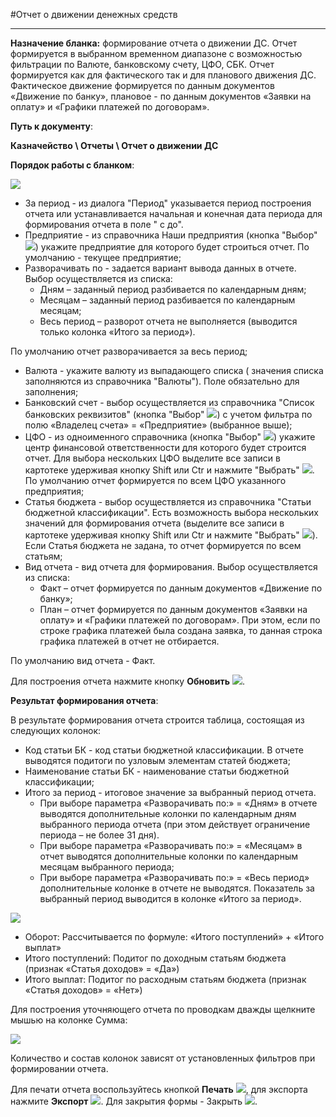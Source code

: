﻿#Отчет о движении денежных средств

----------
**Назначение бланка:**  формирование отчета о движении ДС.  Отчет формируется в выбранном временном диапазоне с возможностью фильтрации по Валюте, банковскому счету, ЦФО,  СБК. Отчет формируется как для фактического так и для планового движения ДС. Фактическое движение формируется по данным документов «Движение по банку», плановое - по данным документов «Заявки на оплату» и «Графики платежей по договорам».


**Путь к документу**:

**Казначейство \ Отчеты \ Отчет о движении ДС**

**Порядок работы с бланком**:

![](topic:AddFiles.Screenshot_1716.jpg)

- За период - из диалога "Период" указывается период построения отчета или устанавливается начальная и конечная дата периода для формирования отчета в поле " с до".
- Предприятие - из справочника Наши предприятия (кнопка  "Выбор" ![](topic:AddFiles.Btn_select.png)) укажите  предприятие для которого будет строиться отчет. По умолчанию - текущее предприятие;
- Разворачивать по - задается вариант вывода данных в отчете. Выбор осуществляется из списка:
    * Дням – заданный период разбивается по календарным дням;
    * Месяцам – заданный период разбивается по календарным месяцам;
    * Весь период – разворот отчета не выполняется (выводится только колонка «Итого за период»).

По умолчанию отчет разворачивается  за весь период;

- Валюта - укажите валюту из  выпадающего списка ( значения списка заполняются из справочника "Валюты"). Поле обязательно для заполнения;
- Банковский счет - выбор осуществляется из справочника "Список банковских реквизитов" (кнопка  "Выбор" ![](topic:AddFiles.Btn_select.png)) с учетом фильтра по полю «Владелец счета» = «Предприятие» (выбранное выше);
- ЦФО -  из одноименного справочника (кнопка  "Выбор" ![](topic:AddFiles.Btn_select.png)) укажите центр финансовой ответственности для которого будет строится отчет. Для выбора нескольких ЦФО выделите все записи в картотеке удерживая кнопку Shift или Сtr и нажмите "Выбрать"  ![](topic:AddFiles.Btn_Select_Fingr.png). По умолчанию отчет формируется по всем ЦФО указанного предприятия;
- Статья бюджета - выбор осуществляется из справочника "Статьи бюджетной классификации". Есть возможность выбора нескольких значений для формирования отчета (выделите все записи в картотеке удерживая кнопку Shift или Сtr и нажмите "Выбрать"  ![](topic:AddFiles.Btn_Select_Fingr.png)). Если Статья бюджета не задана, то отчет формируется по всем статьям;
- Вид отчета - вид отчета для формирования. Выбор осуществляется из списка:
    * Факт – отчет формируется по данным документов «Движение по банку»;
    * План – отчет формируется по данным документов «Заявки на оплату» и «Графики платежей по договорам». При этом, если по строке графика платежей была создана заявка, то данная строка графика платежей в отчет не отбирается.

По умолчанию  вид отчета - Факт.

Для построения отчета нажмите кнопку **Обновить** ![](topic:AddFiles.Btn_Refresh.png).

**Результат формирования отчета**: 

В результате формирования отчета строится таблица, состоящая из следующих колонок:

- Код статьи БК - код статьи бюджетной классификации. В отчете выводятся подитоги по узловым элементам статей бюджета;
- Наименование статьи БК - наименование статьи бюджетной классификации;
- Итого за период - итоговое значение за выбранный период отчета.
    * При выборе параметра «Разворачивать по:» = «Дням»  в отчете выводятся дополнительные колонки по календарным дням выбранного периода отчета (при этом действует ограничение периода – не более 31 дня).
    * При выборе параметра «Разворачивать по:» = «Месяцам» в отчет выводятся дополнительные колонки по календарным месяцам выбранного периода;
    * При выборе параметра «Разворачивать по:» = «Весь период» дополнительные колонке в отчете не выводятся. Показатель за выбранный период выводится в колонке «Итого за период».

<img src="Topic:Treasury.AddFiles.Screenshot_1718.jpg">

- Оборот:       Рассчитывается по формуле: «Итого поступлений» + «Итого выплат»
- Итого поступлений:    Подитог по доходным статьям бюджета (признак «Статья доходов» = «Да»)
- Итого выплат: Подитог по расходным статьям бюджета (признак «Статья доходов» = «Нет»)

Для построения уточняющего отчета по проводкам дважды щелкните мышью на колонке Сумма: 

<img src="Topic:Treasury.AddFiles.Screenshot_1717.jpg">

Количество и состав колонок зависят от установленных фильтров при формировании отчета.

Для печати отчета воспользуйтесь кнопкой **Печать**  ![](topic:AddFiles.Btn_print.png), для экспорта  нажмите **Экспорт**  ![](topic:AddFiles.Btn_downloads.png). Для закрытия формы - Закрыть  ![](topic:AddFiles.BtnCloseCancel.png).

